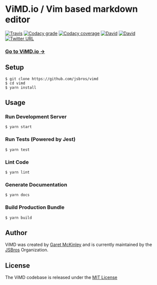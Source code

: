 # ViMD.io / Vim based markdown editor

[![Travis](https://img.shields.io/travis/JSBros/ViMD.svg)](https://travis-ci.org/JSBros/ViMD)
[![Codacy grade](https://img.shields.io/codacy/grade/4116125cecae4859aa3882a51989b39a.svg)](https://www.codacy.com/app/self_2/ViMD/dashboard)
[![Codacy coverage](https://img.shields.io/codacy/coverage/4116125cecae4859aa3882a51989b39a.svg)](https://www.codacy.com/app/self_2/ViMD/dashboard?bid=3983887#coverage)
[![David](https://img.shields.io/david/JSBros/ViMD.svg)](https://github.com/JSBros/ViMD/issues)
[![David](https://img.shields.io/david/dev/JSBros/ViMD.svg)](https://github.com/JSBros/ViMD/issues)
[![Twitter URL](https://img.shields.io/twitter/url/http/shields.io.svg?style=social)](https://twitter.com/intent/tweet?hashtags=ViMD&original_referer=https%3A%2F%2Fgithub.com%2FJSBros%2FViMD&ref_src=github%5Etfw&tw_p=tweetbutton&url=https%3A%2F%2Fgithub.com%2FJSBros%2FViMD&via=garetmckinley)

### [Go to ViMD.io →](http://vimd.io)

## Setup

```
$ git clone https://github.com/jsbros/vimd
$ cd vimd
$ yarn install
```

## Usage

### Run Development Server

```
$ yarn start
```

### Run Tests (Powered by Jest)

```
$ yarn test
```

### Lint Code

```
$ yarn lint
```

### Generate Documentation

```
$ yarn docs
```

### Build Production Bundle

```
$ yarn build
```

## Author

ViMD was created by [Garet McKinley](https://twitter.com/garetmckinley) and is currently maintained by the [JSBros](http://github.com/jsbros) Organization.

## License

The ViMD codebase is released under the [MIT License](LICENSE.md)
